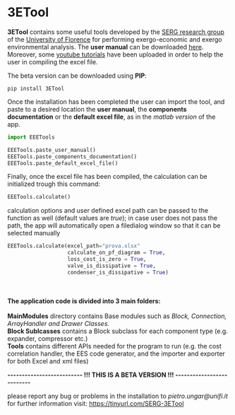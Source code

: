 # 3ETool

__3ETool__ contains some useful tools developed by the [SERG research group](https://www.dief.unifi.it/vp-177-serg-group-english-version.html) 
of the [University of Florence](https://www.unifi.it/changelang-eng.html) for performing exergo-economic and exergo environmental analysis. The __user manual__ can be downloaded [here](https://firebasestorage.googleapis.com/v0/b/etapp-serggroup.appspot.com/o/3ETool_res%2FOther%2FUser%20Guide-eng.pdf?alt=media&token=db51ff1e-4c63-48b9-8b42-322a2eee44da). Moreover, some [youtube tutorials](https://www.youtube.com/playlist?list=PLj6A7PjCJLfa9xNOFwRc3D_XroWhKlptj) have been uploaded in order to help the user in compiling the excel file.

The beta version can be downloaded using __PIP__:

```
pip install 3ETool
```
Once the installation has been completed the user can import the tool, and paste to a desired location the __user manual__, the __components documentation__ or the __default excel file__, as in the _matlab version_ of the app.
```python
import EEETools

EEETools.paste_user_manual()
EEETools.paste_components_documentation()
EEETools.paste_default_excel_file()
```
Finally, once the excel file has been compiled, the calculation can be initialized trough this command:
```python
EEETools.calculate()
```
calculation options and user defined excel path can be passed to the function as well (default values are _true_); in case user does not pass the path, the app will automatically open a filedialog window so that it can be selected manually
```python
EEETools.calculate(excel_path="prova.xlsx"
                   calculate_on_pf_diagram = True, 
                   loss_cost_is_zero = True, 
                   valve_is_dissipative = True, 
                   condenser_is_dissipative = True)
```

<br/><br/>
__The application code is divided into 3 main folders:__<br/><br/>
__MainModules__ directory contains Base modules such as _Block, Connection, ArrayHandler and Drawer Classes._<br/>
__Block Sublcasses__ contains a Block subclass for each component type (e.g. expander, compressor etc.)<br/>
__Tools__ contains different APIs needed for the program to run (e.g. the cost correlation handler, 
the EES code generator, and the importer and exporter for both Excel and xml files)

__-------------------------- !!! THIS IS A BETA VERSION !!! --------------------------__ 

please report any bug or problems in the installation to _pietro.ungar@unifi.it_<br/>
for further information visit: https://tinyurl.com/SERG-3ETool
